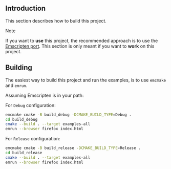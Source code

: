 ## Introduction

This section describes how to build this project.

> [!NOTE]
> If you want to **use** this project, the recommended approach is to use the [Emscripten port](../README.md#quick-start-emscripten-port).
> This section is only meant if you want to **work** on this project.

## Building

The easiest way to build this project and run the examples, is to use `emcmake` and `emrun`.

Assuming Emscripten is in your path:

For `Debug` configuration:

```sh
emcmake cmake -B build_debug -DCMAKE_BUILD_TYPE=Debug .
cd build_debug
cmake --build . --target examples-all
emrun --browser firefox index.html 
```

For `Release` configuration:

```sh
emcmake cmake -B build_release -DCMAKE_BUILD_TYPE=Release .
cd build_release
cmake --build . --target examples-all
emrun --browser firefox index.html 
```